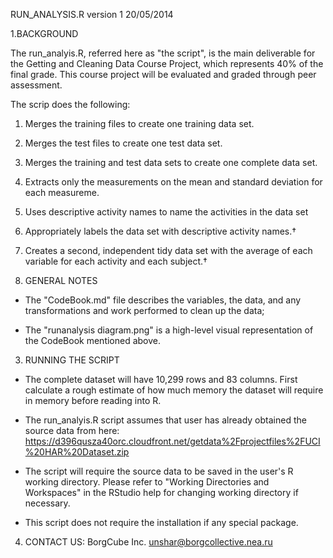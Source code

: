 RUN_ANALYSIS.R 
version 1 20/05/2014

1.BACKGROUND

The run_analyis.R, referred here as "the script", is the main deliverable for the Getting and Cleaning Data Course Project, which represents 40% of the final grade. This course project will be evaluated and graded through peer assessment.

The scrip does the following:

1. Merges the training files to create one training data set.

2. Merges the test files to create one test data set.

3. Merges the training and test data sets to create one complete data set.

4. Extracts only the measurements on the mean and standard deviation for each measureme.

5. Uses descriptive activity names to name the activities in the data set

6. Appropriately labels the data set with descriptive activity names.†

7. Creates a second, independent tidy data set with the average of each variable for each activity and each subject.†

2. GENERAL NOTES

- The "CodeBook.md" file describes the variables, the data, and any transformations and work performed to clean up the data;

- The "runanalysis diagram.png" is a high-level visual representation of the CodeBook mentioned above. 

3. RUNNING THE SCRIPT

- The complete dataset will have  10,299 rows and 83 columns. First calculate a rough estimate of how much memory the dataset will require in memory before reading into R.

- The run_analyis.R script assumes that user has already obtained the source data from here:
https://d396qusza40orc.cloudfront.net/getdata%2Fprojectfiles%2FUCI%20HAR%20Dataset.zip

- The script will require the source data to be saved in the user's R working directory. Please refer to "Working Directories and Workspaces" in the RStudio help for changing working directory if necessary.

- This script does not require the installation if any special package.

4. CONTACT US:
BorgCube Inc.
unshar@borgcollective.nea.ru


